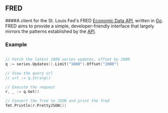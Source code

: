 ## FRED  
####A client for the St. Louis Fed's FRED [Economic Data API](https://research.stlouisfed.org/docs/api/fred/), written in [Go](https://golang.org).  
FRED aims to provide a simple, developer-friendly interface that largely mirrors the patterns established by the  [API](https://research.stlouisfed.org/docs/api/fred/).
### Example
```go

// Fetch the latest 1000 series updates, offset by 2000
q := series.Updates().Limit("1000").Offset("2000")

// View the query url
// url := q.String() 

// Execute the request
r, _ := q.Get()

// Convert the fred to JSON and print the fred
fmt.Println(r.PrettyJSON())
``` 